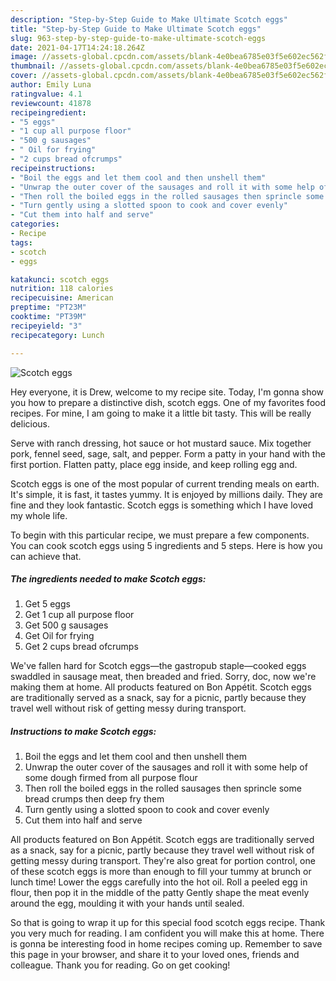 ```yaml
---
description: "Step-by-Step Guide to Make Ultimate Scotch eggs"
title: "Step-by-Step Guide to Make Ultimate Scotch eggs"
slug: 963-step-by-step-guide-to-make-ultimate-scotch-eggs
date: 2021-04-17T14:24:18.264Z
image: //assets-global.cpcdn.com/assets/blank-4e0bea6785e03f5e602ec562f230caae08da540cada707380b4fe1bbebba43da.png
thumbnail: //assets-global.cpcdn.com/assets/blank-4e0bea6785e03f5e602ec562f230caae08da540cada707380b4fe1bbebba43da.png
cover: //assets-global.cpcdn.com/assets/blank-4e0bea6785e03f5e602ec562f230caae08da540cada707380b4fe1bbebba43da.png
author: Emily Luna
ratingvalue: 4.1
reviewcount: 41878
recipeingredient:
- "5 eggs"
- "1 cup all purpose floor"
- "500 g sausages"
- " Oil for frying"
- "2 cups bread ofcrumps"
recipeinstructions:
- "Boil the eggs and let them cool and then unshell them"
- "Unwrap the outer cover of the sausages and roll it with some help of some dough firmed from all purpose flour"
- "Then roll the boiled eggs in the rolled sausages then sprincle some bread crumps then deep fry them"
- "Turn gently using a slotted spoon to cook and cover evenly"
- "Cut them into half and serve"
categories:
- Recipe
tags:
- scotch
- eggs

katakunci: scotch eggs 
nutrition: 118 calories
recipecuisine: American
preptime: "PT23M"
cooktime: "PT39M"
recipeyield: "3"
recipecategory: Lunch

---
```



![Scotch eggs](//assets-global.cpcdn.com/assets/blank-4e0bea6785e03f5e602ec562f230caae08da540cada707380b4fe1bbebba43da.png)

Hey everyone, it is Drew, welcome to my recipe site. Today, I'm gonna show you how to prepare a distinctive dish, scotch eggs. One of my favorites food recipes. For mine, I am going to make it a little bit tasty. This will be really delicious.

Serve with ranch dressing, hot sauce or hot mustard sauce. Mix together pork, fennel seed, sage, salt, and pepper. Form a patty in your hand with the first portion. Flatten patty, place egg inside, and keep rolling egg and.

Scotch eggs is one of the most popular of current trending meals on earth. It's simple, it is fast, it tastes yummy. It is enjoyed by millions daily. They are fine and they look fantastic. Scotch eggs is something which I have loved my whole life.


To begin with this particular recipe, we must prepare a few components. You can cook scotch eggs using 5 ingredients and 5 steps. Here is how you can achieve that.

<!--inarticleads1-->

##### The ingredients needed to make Scotch eggs:

1. Get 5 eggs
1. Get 1 cup all purpose floor
1. Get 500 g sausages
1. Get  Oil for frying
1. Get 2 cups bread ofcrumps


We&#39;ve fallen hard for Scotch eggs—the gastropub staple—cooked eggs swaddled in sausage meat, then breaded and fried. Sorry, doc, now we&#39;re making them at home. All products featured on Bon Appétit. Scotch eggs are traditionally served as a snack, say for a picnic, partly because they travel well without risk of getting messy during transport. 

<!--inarticleads2-->

##### Instructions to make Scotch eggs:

1. Boil the eggs and let them cool and then unshell them
1. Unwrap the outer cover of the sausages and roll it with some help of some dough firmed from all purpose flour
1. Then roll the boiled eggs in the rolled sausages then sprincle some bread crumps then deep fry them
1. Turn gently using a slotted spoon to cook and cover evenly
1. Cut them into half and serve


All products featured on Bon Appétit. Scotch eggs are traditionally served as a snack, say for a picnic, partly because they travel well without risk of getting messy during transport. They&#39;re also great for portion control, one of these scotch eggs is more than enough to fill your tummy at brunch or lunch time! Lower the eggs carefully into the hot oil. Roll a peeled egg in flour, then pop it in the middle of the patty Gently shape the meat evenly around the egg, moulding it with your hands until sealed. 

So that is going to wrap it up for this special food scotch eggs recipe. Thank you very much for reading. I am confident you will make this at home. There is gonna be interesting food in home recipes coming up. Remember to save this page in your browser, and share it to your loved ones, friends and colleague. Thank you for reading. Go on get cooking!
